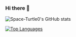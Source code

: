 ### Hi there 👋
![Space-Turtle0's GitHub stats](https://github-readme-stats.vercel.app/api?username=Space-Turtle0&show_icons=true&theme=radical)


[![Top Languages](https://github-readme-stats.vercel.app/api/top-langs/?username=Space-Turtle0)](https://github.com/anuraghazra/github-readme-stats)
<!--
**Space-Turtle0/Space-Turtle0** is a ✨ _special_ ✨ repository because its `README.md` (this file) appears on your GitHub profile.

Here are some ideas to get you started:

- 🔭 I’m currently working on ...
- 🌱 I’m currently learning ...
- 👯 I’m looking to collaborate on ...
- 🤔 I’m looking for help with ...
- 💬 Ask me about ...
- 📫 How to reach me: ...
- 😄 Pronouns: ...
- ⚡ Fun fact: ...
-->
